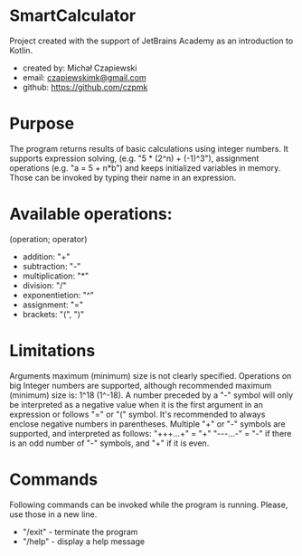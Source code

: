 # SmartCalculator
Project created with the support of JetBrains Academy as an introduction to Kotlin.
- created by: Michał Czapiewski
- email: czapiewskimk@gmail.com
- github: https://github.com/czpmk
# Purpose
The program returns results of basic calculations using integer numbers. It supports 
expression solving, (e.g. "5 * (2^n) + (-1)^3"), assignment operations (e.g. "a = 5 + n*b") 
and keeps initialized variables in memory. Those can be invoked by typing their name in 
an expression.
# Available operations:
(operation; operator)
- addition: "+"
- subtraction: "-" 
- multiplication: "*"
- division: "/"
- exponentietion: "^"
- assignment: "="
- brackets: "(", ")"
# Limitations
Arguments maximum (minimum) size is not clearly specified. Operations on big Integer 
numbers are supported, although recommended maximum (minimum) size is: 1^18 (1^-18).
A number preceded by a "-" symbol will only be interpreted as a negative value when
it is the first argument in an expression or follows "=" or "(" symbol. It's recommended to 
always enclose negative numbers in parentheses.
Multiple "+" or "-" symbols are supported, and interpreted as follows: "+++...+" = "+"
"---...-" = "-" if there is an odd number of "-" symbols, and "+" if it is even.
# Commands
Following commands can be invoked while the program is running. Please, use
those in a new line.
- "/exit" - terminate the program
- "/help" - display a help message
